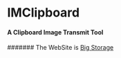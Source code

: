 # IMClipboard

#### A Clipboard Image Transmit Tool

####### The WebSite is [Big Storage](http://bigstorage.sinaapp.com/)

